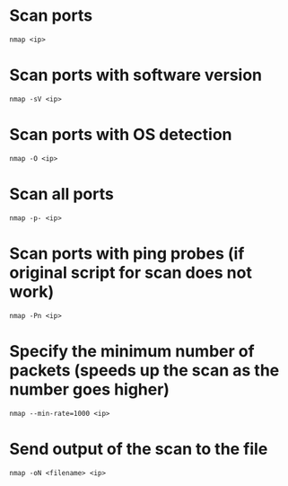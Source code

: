 # Scan ports

```
nmap <ip>
```

# Scan ports with software version

```
nmap -sV <ip>
```

# Scan ports with OS detection

```
nmap -O <ip>
```

# Scan all ports

```
nmap -p- <ip>
```

# Scan ports with ping probes (if original script for scan does not work)

```
nmap -Pn <ip>
```

# Specify the minimum number of packets (speeds up the scan as the number goes higher)

```
nmap --min-rate=1000 <ip>
```

# Send output of the scan to the file

```
nmap -oN <filename> <ip>
```
